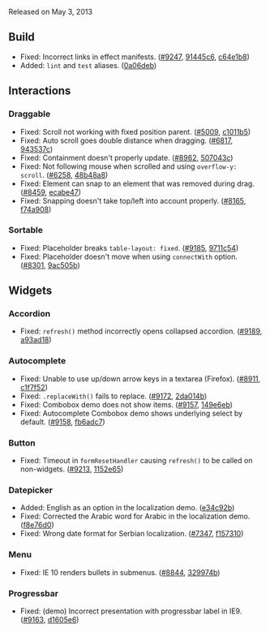 <script>{
	"title": "jQuery UI 1.10.3 Changelog"
}</script>

Released on May 3, 2013

## Build

* Fixed: Incorrect links in effect manifests. ([#9247](http://bugs.jqueryui.com/ticket/9247), [91445c6](http://github.com/jquery/jquery-ui/commit/91445c69e884d69da4bf38c6302aa17d0ced09e0), [c64e1b8](http://github.com/jquery/jquery-ui/commit/c64e1b8416fd03fff050005c4573003c3b6b7049))
* Added: `lint` and `test` aliases. ([0a06deb](http://github.com/jquery/jquery-ui/commit/0a06debc97a3bbfcf55b09e1090ac7f451fdbcb6))

## Interactions

### Draggable

* Fixed: Scroll not working with fixed position parent. ([#5009](http://bugs.jqueryui.com/ticket/5009), [c1011b5](http://github.com/jquery/jquery-ui/commit/c1011b5b9dbdf59acff2fc26b832e0fba09346bd))
* Fixed: Auto scroll goes double distance when dragging. ([#6817](http://bugs.jqueryui.com/ticket/6817), [943537c](http://github.com/jquery/jquery-ui/commit/943537cb785fb90adf9f0b515cbb084a1a2e3c04))
* Fixed: Containment doesn't properly update. ([#8962](http://bugs.jqueryui.com/ticket/8962), [507043c](http://github.com/jquery/jquery-ui/commit/507043c3a2c05b0421531e188dd857bda6f3fde9))
* Fixed: Not following mouse when scrolled and using `overflow-y: scroll`. ([#6258](http://bugs.jqueryui.com/ticket/6258), [48b48a8](http://github.com/jquery/jquery-ui/commit/48b48a886576c427140e2c5549cff942dc6c79fa))
* Fixed: Element can snap to an element that was removed during drag. ([#8459](http://bugs.jqueryui.com/ticket/8459), [ecabe47](http://github.com/jquery/jquery-ui/commit/ecabe4754412b61059d429040e266ca921a754b2))
* Fixed: Snapping doesn't take top/left into account properly. ([#8165](http://bugs.jqueryui.com/ticket/8165), [f74a908](http://github.com/jquery/jquery-ui/commit/f74a9080562b9cedcae7030f3e4681b3ee0bfb14))

### Sortable

* Fixed: Placeholder breaks `table-layout: fixed`. ([#9185](http://bugs.jqueryui.com/ticket/9185), [9711c54](http://github.com/jquery/jquery-ui/commit/9711c54c6d3d7ecffa9bfccc205522be1f4aa148))
* Fixed: Placeholder doesn't move when using `connectWith` option. ([#8301](http://bugs.jqueryui.com/ticket/8301), [9ac505b](http://github.com/jquery/jquery-ui/commit/9ac505b9fa747a24e5c329cde0614ec0fe49d807))

## Widgets

### Accordion

* Fixed: `refresh()` method incorrectly opens collapsed accordion. ([#9189](http://bugs.jqueryui.com/ticket/9189), [a93ad18](http://github.com/jquery/jquery-ui/commit/a93ad182c837ef6c46323092a5538355e7ee3a7c))

### Autocomplete

* Fixed: Unable to use up/down arrow keys in a textarea (Firefox). ([#8911](http://bugs.jqueryui.com/ticket/8911), [c1f7f52](http://github.com/jquery/jquery-ui/commit/c1f7f527afeb1bba50a576924b327f812b48ad91))
* Fixed: `.replaceWith()` fails to replace. ([#9172](http://bugs.jqueryui.com/ticket/9172), [2da014b](http://github.com/jquery/jquery-ui/commit/2da014b11d264a49c7ad7075d1fdb66a7d3f009c))
* Fixed: Combobox demo does not show items. ([#9157](http://bugs.jqueryui.com/ticket/9157), [149e6eb](http://github.com/jquery/jquery-ui/commit/149e6eb0bce7e891d35b862be920d36d3535f62e))
* Fixed: Autocomplete Combobox demo shows underlying select by default. ([#9158](http://bugs.jqueryui.com/ticket/9158), [fb6adc7](http://github.com/jquery/jquery-ui/commit/fb6adc765ffbe14c7adf6a717037d06e41f2ddd4))

### Button

* Fixed: Timeout in `formResetHandler` causing `refresh()` to be called on non-widgets. ([#9213](http://bugs.jqueryui.com/ticket/9213), [1152e65](http://github.com/jquery/jquery-ui/commit/1152e6591740765d2a1c261714ea9e409bf94cb5))

### Datepicker

* Added: English as an option in the localization demo. ([e34c92b](http://github.com/jquery/jquery-ui/commit/e34c92bbbc0116f03680cc7377d1aaabe1a054fe))
* Fixed: Corrected the Arabic word for Arabic in the localization demo. ([f8e76d0](http://github.com/jquery/jquery-ui/commit/f8e76d0bbdd9b4fd213a0e3f716906d9c287f612))
* Fixed: Wrong date format for Serbian localization. ([#7347](http://bugs.jqueryui.com/ticket/7347), [f157310](http://github.com/jquery/jquery-ui/commit/f15731072bd76dd5d208ec71d2077c745f4180d2))

### Menu

* Fixed: IE 10 renders bullets in submenus. ([#8844](http://bugs.jqueryui.com/ticket/8844), [329974b](http://github.com/jquery/jquery-ui/commit/329974b2c6313fdbdceec1820bf7e687c8ae47ef))

### Progressbar

* Fixed: (demo) Incorrect presentation with progressbar label in IE9. ([#9163](http://bugs.jqueryui.com/ticket/9163), [d1605e6](http://github.com/jquery/jquery-ui/commit/d1605e679346af3a33db1b28a8f5d1369a68f634))
